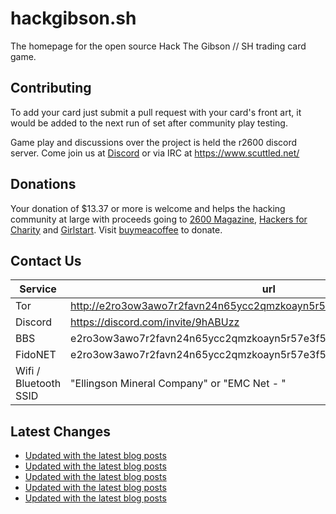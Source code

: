 # hackgibson.sh
The homepage for the open source Hack The Gibson // SH trading card game.


## Contributing

To add your card just submit a pull request with your card's front art, it would be added to the next run of set after community play testing.

Game play and discussions over the project is held the r2600 discord server. Come join us at [Discord](https://discord.com/invite/9hABUzz) or via IRC at https://www.scuttled.net/


## Donations

Your donation of $13.37 or more is welcome and helps the hacking community at large with proceeds going to [2600 Magazine](https://2600.com/), [Hackers for Charity](https://hackersforcharity.org) and [Girlstart](https://girlstart.org).  Visit [buymeacoffee](https://www.buymeacoffee.com/hackgibson.sh) to donate.


## Contact Us

Service | url
-|-
Tor | http://e2ro3ow3awo7r2favn24n65ycc2qmzkoayn5r57e3f56nvjwdcgg32ad.onion
Discord | https://discord.com/invite/9hABUzz
BBS | e2ro3ow3awo7r2favn24n65ycc2qmzkoayn5r57e3f56nvjwdcgg32ad.onion:23
FidoNET | e2ro3ow3awo7r2favn24n65ycc2qmzkoayn5r57e3f56nvjwdcgg32ad.onion:24554
Wifi / Bluetooth SSID | "Ellingson Mineral Company" or "EMC Net - <fidonet address>"

## Latest Changes
<!-- BLOG-POST-LIST:START -->
- [Updated with the latest blog posts](https://github.com/DFW2600/hackgibson.sh/commit/62feede9c5dfdfbd9fee8fe14058de3cce744e71)
- [Updated with the latest blog posts](https://github.com/DFW2600/hackgibson.sh/commit/92572bf4d4882742ff9f40975aa836a4e70ee3d3)
- [Updated with the latest blog posts](https://github.com/DFW2600/hackgibson.sh/commit/e2e6bedb4281773a9f1b72b5adc732e9274c14a8)
- [Updated with the latest blog posts](https://github.com/DFW2600/hackgibson.sh/commit/19e5dedb0b04f65cf5ed312e1bce120024567690)
- [Updated with the latest blog posts](https://github.com/DFW2600/hackgibson.sh/commit/536a16a8f647ba2ee7ab19e31bb53c8eb60674d6)
<!-- BLOG-POST-LIST:END -->
